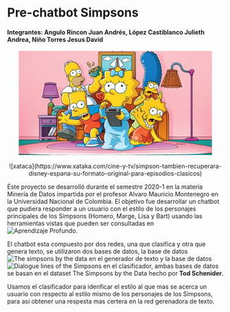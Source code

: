 # Pre-chatbot Simpsons
#### Integrantes: Angulo Rincon Juan Andrés, López Castiblanco Julieth Andrea, Niño Torres Jesus David

<p align="center">
  <img src="https://github.com/JuliethLopez/chatbot_simpsons/blob/master/Imagenes/simpsons.jpg">
</p>
<p align="center">
  ![xataca](https://www.xataka.com/cine-y-tv/simpson-tambien-recuperara-disney-espana-su-formato-original-para-episodios-clasicos)
</p>

Éste proyecto se desarrolló durante el semestre 2020-1 en la materia Minería de Datos impartida por el profesor Alvaro Mauricio Montenegro en la Universidad Nacional de Colombia. El objetivo fue desarrollar un chatbot que pudiera responder a un usuario con el estilo de los personajes principales de los Simpsons (Homero, Marge, Lisa y Bart) usando las herramientas vistas que pueden ser consultadas en ![Aprendizaje Profundo.](https://github.com/AprendizajeProfundo/Ciencia-de-Datos)

El chatbot esta compuesto por dos redes, una que clasifica y otra que genera texto, se utilizaron dos bases de datos, la base de datos ![The simpsons by the data](https://data.world/data-society/the-simpsons-by-the-data) en el generador de texto y la base de datos ![Dialogue lines of the Simpsons](https://www.kaggle.com/pierremegret/dialogue-lines-of-the-simpsons) en el clasificador, ambas bases de datos se basan en el dataset The Simpsons by the Data hecho por __Tod Schenider__.

Usamos el clasificador para idenficar el estilo al que mas se acerca un usuario con respecto al estilo mismo de los personajes de los Simpsons, para así obtener una respesta mas certera en la red gerenadora de texto.


